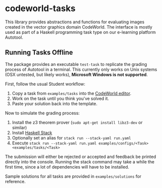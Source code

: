# codeworld-tasks

This library provides abstractions and functions for evaluating images created in the vector graphics domain CodeWorld.
The interface is mostly used as part of a Haskell programming task type on our e-learning platform Autotool.

## Running Tasks Offline

The package provides an executable `test-task` to replicate the grading process of Autotool in a terminal.
This currently only works on Unix systems (OSX untested, but likely works), **Microsoft Windows is not supported**.

First, follow the usual Student workflow:

1. Copy a task from `examples/tasks` into the [CodeWorld editor](https://codeworld.fmi.uni-due.de/haskell).
1. Work on the task until you think you've solved it.
1. Paste your solution back into the template.

Now to simulate the grading process:

1. Install the z3 theorem prover (`sudo apt-get install libz3-dev` or similar)
1. Install [Haskell Stack](https://docs.haskellstack.org/en/stable/#__tabbed_2_1)
1. Optionally set an alias for `stack run --stack-yaml run.yaml`
1. Execute `stack run --stack-yaml run.yaml examples/configs/<Task> <examples/tasks/<Task>`

The submission will either be rejected or accepted and feedback be printed directly into the console.
Running the stack command may take a while the first time, since a lot of dependencies will have to be installed.

Sample solutions for all tasks are provided in `examples/solutions` for reference.
